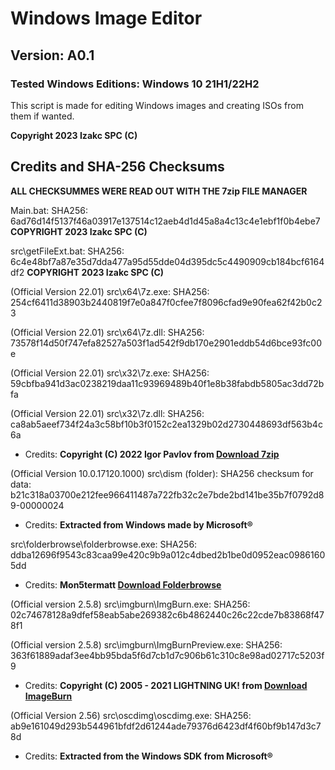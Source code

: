 # Windows Image Editor 
## Version: A0.1
### Tested Windows Editions: Windows 10 21H1/22H2

This script is made for editing Windows images and creating ISOs from them if wanted.

**Copyright 2023 Izakc SPC (C)**

## Credits and SHA-256 Checksums

**ALL CHECKSUMMES WERE READ OUT WITH THE 7zip FILE MANAGER**

Main.bat: SHA256: 6ad76d14f5137f46a03917e137514c12aeb4d1d45a8a4c13c4e1ebf1f0b4ebe7 **COPYRIGHT 2023 Izakc SPC (C)**

src\getFileExt.bat: SHA256: 6c4e48bf7a87e35d7dda477a95d55dde04d395dc5c4490909cb184bcf6164df2 **COPYRIGHT 2023 Izakc SPC (C)**

(Official Version 22.01) src\x64\7z.exe: SHA256: 254cf6411d38903b2440819f7e0a847f0cfee7f8096cfad9e90fea62f42b0c23

(Official Version 22.01) src\x64\7z.dll: SHA256: 73578f14d50f747efa82527a503f1ad542f9db170e2901eddb54d6bce93fc00e

(Official Version 22.01) src\x32\7z.exe: SHA256: 59cbfba941d3ac0238219daa11c93969489b40f1e8b38fabdb5805ac3dd72bfa

(Official Version 22.01) src\x32\7z.dll: SHA256: ca8ab5aeef734f24a3c58bf10b3f0152c2ea1329b02d2730448693df563b4c6a
- Credits: **Copyright (C) 2022 Igor Pavlov from [Download 7zip](https://www.7-zip.org/)**

(Official Version 10.0.17120.1000) src\dism (folder): SHA256 checksum for data: b21c318a03700e212fee966411487a722fb32c2e7bde2bd141be35b7f0792d89-00000024
- Credits: **Extracted from Windows made by Microsoft®**

src\folderbrowse\folderbrowse.exe: SHA256: ddba12696f9543c83caa99e420c9b9a012c4dbed2b1be0d0952eac09861605dd
- Credits: **Mon5termatt [Download Folderbrowse](https://github.com/mon5termatt/medicat_installer/blob/main/bin/folderbrowse.exe)**

(Official version 2.5.8) src\imgburn\ImgBurn.exe: SHA256: 02c74678128a9dfef58eab5abe269382c6b4862440c26c22cde7b83868f478f1

(Official version 2.5.8) src\imgburn\ImgBurnPreview.exe: SHA256: 363f61889adaf3ee4bb95bda5f6d7cb1d7c906b61c310c8e98ad02717c5203f9
- Credits: **Copyright (C) 2005 - 2021 LIGHTNING UK! from [Download ImageBurn](https://www.imgburn.com/)**

(Official Version 2.56) src\oscdimg\oscdimg.exe: SHA256: ab9e161049d293b544961bfdf2d61244ade79376d6423df4f60bf9b147d3c78d
- Credits: **Extracted from the Windows SDK from Microsoft®**
